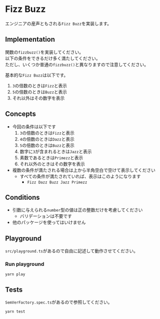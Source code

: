 # Fizz Buzz

エンジニアの産声ともされる`Fizz Buzz`を実装します。

## Implementation

関数の`fizzbuzz()`を実装してください。  
以下の条件をできるだけ多く満たしてください。  
ただし、いくつか普通の`fizzbuzz()`と異なりますので注意してください。

基本的な`Fizz Buzz`は以下です。

1. `3`の倍数のときは`Fizz`と表示
1. `5`の倍数のときは`Buzz`と表示
1. それ以外はその数字を表示

## Concepts

* 今回の条件は以下です
    1. `3`の倍数のときは`Fizz`と表示
    1. `4`の倍数のときは`Dazz`と表示
    1. `5`の倍数のときは`Buzz`と表示
    1. 数字に`3`が含まれるときは`Jazz`と表示
    1. 素数であるときは`Primezz`と表示
    1. それ以外のときはその数字を表示
* 複数の条件が満たされる場合は上から半角空白で空けて表示してください
    * すべての条件が満たされていれば、表示はこのようになります
        * `Fizz Dazz Buzz Jazz Primezz`

## Conditions

* 引数に与えられる`number`型の値は正の整数だけを考慮してください
    * バリデーションは不要です
* 他のパッケージを使ってはいけません

## Playground

`src/playground.ts`があるので自由に記述して動作させてください。

### Run playground

```
yarn play
```

## Tests

`SemVerFactory.spec.ts`があるので参照してください。

```
yarn test
```